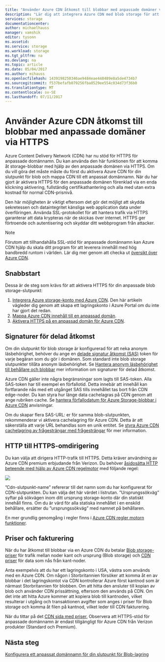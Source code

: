 ```yaml
---
title: "Använder Azure CDN åtkomst till blobbar med anpassade domäner via HTTPS"
description: "Lär dig att integrera Azure CDN med blob storage för att få åtkomst till blobbar med anpassade domäner via HTTPS"
services: storage
documentationcenter: 
author: michaelhauss
manager: vamshik
editor: tysonn
ms.assetid: 
ms.service: storage
ms.workload: storage
ms.tgt_pltfrm: na
ms.devlang: na
ms.topic: article
ms.date: 05/04/2017
ms.author: mihauss
ms.openlocfilehash: 1439198250346ae9484eae448489e8a5de4734b7
ms.sourcegitcommit: f537befafb079256fba0529ee554c034d73f36b0
ms.translationtype: MT
ms.contentlocale: sv-SE
ms.lasthandoff: 07/11/2017
---
```

# <a name="using-the-azure-cdn-to-access-blobs-with-custom-domains-over-https"></a>Använder Azure CDN åtkomst till blobbar med anpassade domäner via HTTPS

Azure Content Delivery Network (CDN) har nu stöd för HTTPS för anpassade domännamn.
Du kan använda den här funktionen för att komma åt storage-blobbar med hjälp av den anpassade domänen via HTTPS. Om du vill göra det måste måste du först du aktivera Azure CDN för din slutpunkt för blob och mappa CDN till ett anpassat domännamn. När du har gjort är aktivera HTTPS för den anpassade domänen förenklad via en enda klickning aktivering, fullständig certifikathantering och alla med utan extra kostnad för normal CDN-prisnivå.

Den här möjligheten är viktigt eftersom det gör det möjligt att skydda sekretessen och dataintegritet känsliga web application data under överföringen. Använda SSL-protokollet för att hantera trafik via HTTPS garanterar att data krypteras när de skickas över internet. HTTPS ger förtroende och autentisering och skyddar ditt webbprogram från attacker.

> [!NOTE]
> Förutom att tillhandahålla SSL-stöd för anpassade domännamn kan Azure CDN hjälp du skala ditt program för att leverera innehåll med hög bandbredd runtom i världen.
> Lär dig mer genom att checka ut [översikt över Azure CDN](../cdn/cdn-overview.md).
>
>

## <a name="quick-start"></a>Snabbstart

Dessa är de steg som krävs för att aktivera HTTPS för din anpassade blob storage-slutpunkt:

1.  [Integrera Azure storage-konto med Azure CDN](../cdn/cdn-create-a-storage-account-with-cdn.md).
    Den här artikeln vägleder dig genom att skapa ett lagringskonto i Azure Portal om du inte har gjort det redan.
2.  [Mappa Azure CDN innehåll till en anpassad domän](../cdn/cdn-map-content-to-custom-domain.md).
3.  [Aktivera HTTPS på en anpassad domän för Azure CDN](../cdn/cdn-custom-ssl.md).

## <a name="shared-access-signatures"></a>Signaturer för delad åtkomst

Om din slutpunkt för blob storage är konfigurerad för att neka anonym läsbehörighet, behöver du ange en [delade signatur åtkomst (SAS)](storage-dotnet-shared-access-signature-part-1.md) token för varje begäran som du gör i domänen. Som standard inte blob storage slutpunkter tillåta anonym läsbehörighet. Se [Hantera anonym läsbehörighet till behållare och blobbar](storage-manage-access-to-resources.md) mer information om signaturer för delad åtkomst.

Azure CDN gäller inte några begränsningar som lagts till SAS-token. Alla SAS-token har till exempel en förfallotid. Detta innebär att innehåll kan fortfarande nås med ett utgånget SAS tills innehållet tas bort från CDN edge-noder. Du kan styra hur länge data cachelagras på CDN genom att ange rubriken cache. Se [hantera förfallodatum för Azure Storage-blobbar i Azure CDN](../cdn/cdn-manage-expiration-of-blob-content.md) anvisningar.

Om du skapar flera SAS-URL: er för samma blob-slutpunkten, rekommenderar vi aktivera cachelagring för Azure CDN. Detta är att säkerställa att varje URL behandlas som en unik entitet. Se [styra Azure CDN cachelagring av frågesträngar med frågesträngar](../cdn/cdn-query-string.md) för mer information.

## <a name="http-to-https-redirection"></a>HTTP till HTTPS-omdirigering

Du kan välja att dirigera HTTP-trafik till HTTPS. Detta kräver användning av Azure CDN premium erbjudande från Verizon. Du behöver [åsidosätta HTTP beteende med hjälp av Azure CDN regelmotor](../cdn/cdn-rules-engine.md) med följande regel:

![](./media/storage-https-custom-domain-cdn/redirect-to-https.png)

”Cdn-slutpunkt-name” refererar till det namn som du har konfigurerat för CDN-slutpunkten. Du kan välja det här värdet i listrutan. ”Ursprungssökväg” syftar på sökvägen inom ditt ursprung storage-konto där din statiskt innehåll finns.
Om du är värd för alla statiska innehållet i en enskild behållare, ersätter du ”ursprungssökväg” med namnet på behållaren.

En mer grundlig genomgång i regler finns i [Azure CDN regler motorn funktioner](../cdn/cdn-rules-engine-reference-features.md).

## <a name="pricing-and-billing"></a>Priser och fakturering

När du har åtkomst till blobbar via en Azure CDN du betalar [Blob storage-priser](https://azure.microsoft.com/pricing/details/storage/blobs/) för trafik mellan noder kant och ursprung (Blob storage) och [CDN priser](https://azure.microsoft.com/pricing/details/cdn/) för data som nås från kant-noder.

Anta exempelvis att du har ett lagringskonto i USA, västra som används med en Azure CDN. Om någon i Storbritannien försöker att komma åt en av blobbar i det lagringskontot via CDN kontrollerar Azure först kantnod som är närmast Storbritannien för blobben. Om att hitta den ansluter till kopian av blob och använder CDN prissättning, eftersom den används på CDN. Om det inte att hitta Azure kommer att kopiera blob till kantnoden, vilket resulterar i utgång och transaktionen avgifter som anges i priser för Blob storage och komma åt filen på kantnod, vilket leder till CDN fakturering.

När du tittar på det [CDN sida med priser](https://azure.microsoft.com/pricing/details/cdn/), Observera att HTTPS-stöd för anpassade domännamn är endast tillgängligt för Azure CDN från Verizon produkter (Standard och Premium).

## <a name="next-steps"></a>Nästa steg

[Konfigurera ett anpassat domännamn för din slutpunkt för Blob-lagring](storage-custom-domain-name.md)
